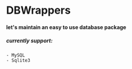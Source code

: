 # DBWrappers

#### let's maintain an easy to use database package
##### currently support:
    - MySQL
    - Sqlite3